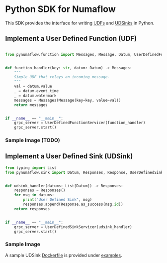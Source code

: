 # Python SDK for Numaflow

This SDK provides the interface for writing [UDFs](https://numaflow.numaproj.io/user-guide/user-defined-functions/) 
and [UDSinks](https://numaflow.numaproj.io/user-guide/sinks/user-defined-sinks/) in Python.

## Implement a User Defined Function (UDF)

```python

from pynumaflow.function import Messages, Message, Datum, UserDefinedFunctionServicer


def function_handler(key: str, datum: Datum) -> Messages:
    """
    Simple UDF that relays an incoming message.
    """
    val = datum.value
    _ = datum.event_time
    _ = datum.watermark
    messages = Messages(Message(key=key, value=val))
    return messages


if __name__ == "__main__":
    grpc_server = UserDefinedFunctionServicer(function_handler)
    grpc_server.start()
```

### Sample Image (TODO)

## Implement a User Defined Sink (UDSink)

```python
from typing import List
from pynumaflow.sink import Datum, Responses, Response, UserDefinedSinkServicer


def udsink_handler(datums: List[Datum]) -> Responses:
    responses = Responses()
    for msg in datums:
        print("User Defined Sink", msg)
        responses.append(Response.as_success(msg.id))
    return responses


if __name__ == "__main__":
    grpc_server = UserDefinedSinkServicer(udsink_handler)
    grpc_server.start()
```

### Sample Image

A sample UDSink [Dockerfile](examples/sink/simplesink/Dockerfile) is provided 
under [examples](examples/sink/simplesink).
